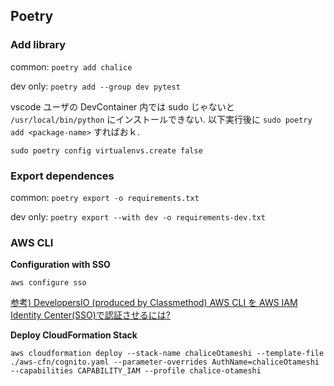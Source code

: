 ## Poetry

### Add library

common: `poetry add chalice`

dev only: `poetry add --group dev pytest`

vscode ユーザの DevContainer 内では sudo じゃないと `/usr/local/bin/python` にインストールできない. 以下実行後に `sudo poetry add <package-name>` すればおｋ.

`sudo poetry config virtualenvs.create false`

### Export dependences

common: `poetry export -o requirements.txt`

dev only: `poetry export --with dev -o requirements-dev.txt`

### AWS CLI

**Configuration with SSO**

`aws configure sso`

[参考) DevelopersIO (produced by Classmethod) AWS CLI を AWS IAM Identity Center(SSO)で認証させるには?](https://dev.classmethod.jp/articles/aws-cli-for-iam-identity-center-sso/)

**Deploy CloudFormation Stack**

`aws cloudformation deploy --stack-name chaliceOtameshi --template-file ./aws-cfn/cognito.yaml --parameter-overrides AuthName=chaliceOtameshi --capabilities CAPABILITY_IAM --profile chalice-otameshi`
